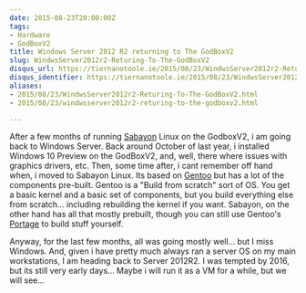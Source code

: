 ```yaml
---
date: 2015-08-23T20:00:00Z
tags:
- Hardware
- GodBoxV2
title: Windows Server 2012 R2 returning to The GodBoxV2
slug: WindwsServer2012r2-Returing-To-The-GodBoxV2
disqus_url: https://tiernanotoole.ie/2015/08/23/WindwsServer2012r2-Returing-To-The-GodBoxV2.html
disqus_identifier: https://tiernanotoole.ie/2015/08/23/WindwsServer2012r2-Returing-To-The-GodBoxV2.html
aliases:
- 2015/08/23/WindwsServer2012r2-Returing-To-The-GodBoxV2.html
- 2015/08/23/windwsserver2012r2-returing-to-the-godboxv2.html

---
```

 
 
 
 
 
 
 

After a few months of running [Sabayon][1] Linux on the GodboxV2, i am going back to Windows Server. Back around October of last year, i installed Windows 10 Preview on the GodBoxV2, and, well, there where issues with graphics drivers, etc. Then, some time after, i cant remember off hand when, i moved to Sabayon Linux. Its based on [Gentoo][2] but has a lot of the components pre-built. Gentoo is a "Build from scratch" sort of OS. You get a basic kernel and a basic set of components, but you build everything else from scratch... including rebuilding the kernel if you want. Sabayon, on the other hand has all that mostly prebuilt, though you can still use Gentoo's [Portage][3] to build stuff yourself.

Anyway, for the last few months, all was going mostly well... but I miss Windows. And, given i have pretty much always ran a server OS on my main workstations, I am heading back to Server 2012R2. I was tempted by 2016, but its still very early days... Maybe i will run it as a VM for a while, but we will see... 

[1]:http://www.sabayon.org
[2]:http://www.gentoo.org
[3]:https://wiki.gentoo.org/wiki/Portage 